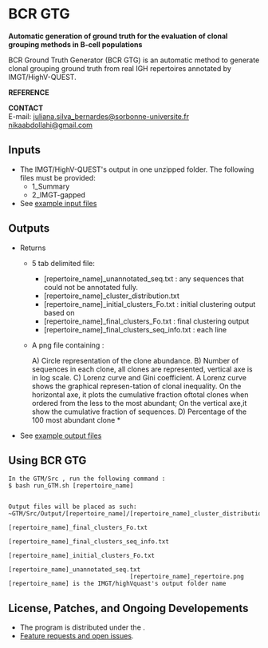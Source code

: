 # BCR GTG

**Automatic generation of ground truth for the evaluation of clonal grouping methods in B-cell populations**

BCR Ground Truth Generator (BCR GTG)  is an automatic method to generate clonal grouping ground truth from real IGH repertoires annotated by IMGT/HighV-QUEST. 

**REFERENCE**  


**CONTACT**  
  E-mail: 
  juliana.silva_bernardes@sorbonne-universite.fr 
  nikaabdollahi@gmail.com 
  
## Inputs
 
  * The IMGT/HighV-QUEST's output in one unzipped folder.
    The following files must be provided:
    * 1_Summary
    * 2_IMGT-gapped
  * See [example input files](https://github.com)

## Outputs

  * Returns
    - 5 tab delimited file:
      * [repertoire_name]\_unannotated_seq.txt : any sequences that could not be annotated fully.
      * [repertoire_name]\_cluster_distribution.txt
      * [repertoire_name]\_initial_clusters_Fo.txt : initial clustering output based on 
      * [repertoire_name]\_final_clusters_Fo.txt : final clustering output
      * [repertoire_name]\_final_clusters_seq_info.txt : each line 

    - A png file containing :

      A) Circle representation of the clone abundance.
      B) Number of sequences in each clone, all clones are represented, vertical axe is in log scale.
      C) Lorenz curve and Gini coefficient.  A Lorenz curve shows the graphical represen-tation of clonal inequality.  On the horizontal axe, it plots the cumulative fraction oftotal clones when ordered from the less to the most abundant; On the vertical axe,it show the cumulative fraction of sequences.
      D) Percentage of the 100 most abundant clone
      * 

  * See [example output files](https://github.com/)  



## Using BCR GTG 
  ```
  In the GTM/Src , run the following command :
  $ bash run_GTM.sh [repertoire_name]

                      
  Output files will be placed as such:
  ~GTM/Src/Output/[repertoire_name]/[repertoire_name]_cluster_distribution.txt
                                    [repertoire_name]_final_clusters_Fo.txt
                                    [repertoire_name]_final_clusters_seq_info.txt
                                    [repertoire_name]_initial_clusters_Fo.txt
                                    [repertoire_name]_unannotated_seq.txt
                                    [repertoire_name]_repertoire.png
  [repertoire_name] is the IMGT/highVquast's output folder name
 ```  
## License, Patches, and Ongoing Developements

  * The program is distributed under the .  
  * [Feature requests and open issues](https://github.com/).

